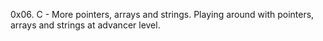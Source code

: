 0x06. C - More pointers, arrays and strings.
Playing around with pointers, arrays and strings at advancer level.
